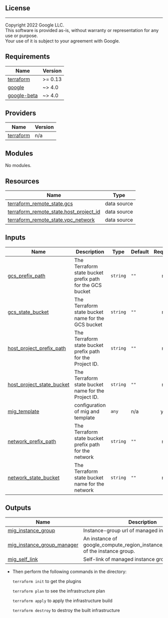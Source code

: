 ## License
---
Copyright 2022 Google LLC.  
This software is provided as-is, without warranty or representation for any use or purpose.  
Your use of it is subject to your agreement with Google. 

## Requirements

| Name | Version |
|------|---------|
| <a name="requirement_terraform"></a> [terraform](#requirement\_terraform) | >= 0.13 |
| <a name="requirement_google"></a> [google](#requirement\_google) | ~> 4.0 |
| <a name="requirement_google-beta"></a> [google-beta](#requirement\_google-beta) | ~> 4.0 |

## Providers

| Name | Version |
|------|---------|
| <a name="provider_terraform"></a> [terraform](#provider\_terraform) | n/a |

## Modules

No modules.

## Resources

| Name | Type |
|------|------|
| [terraform_remote_state.gcs](https://registry.terraform.io/providers/hashicorp/terraform/latest/docs/data-sources/remote_state) | data source |
| [terraform_remote_state.host_project_id](https://registry.terraform.io/providers/hashicorp/terraform/latest/docs/data-sources/remote_state) | data source |
| [terraform_remote_state.vpc_network](https://registry.terraform.io/providers/hashicorp/terraform/latest/docs/data-sources/remote_state) | data source |

## Inputs

| Name | Description | Type | Default | Required |
|------|-------------|------|---------|:--------:|
| <a name="input_gcs_prefix_path"></a> [gcs\_prefix\_path](#input\_gcs\_prefix\_path) | The Terraform state bucket prefix path for the GCS bucket | `string` | `""` | no |
| <a name="input_gcs_state_bucket"></a> [gcs\_state\_bucket](#input\_gcs\_state\_bucket) | The Terraform state bucket name for the GCS bucket | `string` | `""` | no |
| <a name="input_host_project_prefix_path"></a> [host\_project\_prefix\_path](#input\_host\_project\_prefix\_path) | The Terraform state bucket prefix path for the Project ID. | `string` | `""` | no |
| <a name="input_host_project_state_bucket"></a> [host\_project\_state\_bucket](#input\_host\_project\_state\_bucket) | The Terraform state bucket name for the Project ID. | `string` | `""` | no |
| <a name="input_mig_template"></a> [mig\_template](#input\_mig\_template) | configuration of mig and template | `any` | n/a | yes |
| <a name="input_network_prefix_path"></a> [network\_prefix\_path](#input\_network\_prefix\_path) | The Terraform state bucket prefix path for the network | `string` | `""` | no |
| <a name="input_network_state_bucket"></a> [network\_state\_bucket](#input\_network\_state\_bucket) | The Terraform state bucket name for the network | `string` | `""` | no |

## Outputs

| Name | Description |
|------|-------------|
| <a name="output_mig_instance_group"></a> [mig\_instance\_group](#output\_mig\_instance\_group) | Instance-group url of managed instance group |
| <a name="output_mig_instance_group_manager"></a> [mig\_instance\_group\_manager](#output\_mig\_instance\_group\_manager) | An instance of google\_compute\_region\_instance\_group\_manager of the instance group. |
| <a name="output_mig_self_link"></a> [mig\_self\_link](#output\_mig\_self\_link) | Self-link of managed instance group |

* Then perform the following commands in the directory:

   `terraform init` to get the plugins

   `terraform plan` to see the infrastructure plan

   `terraform apply` to apply the infrastructure build

   `terraform destroy` to destroy the built infrastructure
